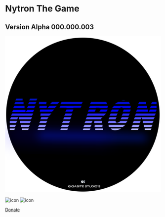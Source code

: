 # Nytron The Game


## Version Alpha 000.000.003
![Logo](https://github.com/OusmBlueNinja/Nytron/blob/main/assets/Nytron.png?raw=true)

![icon](https://img.shields.io/badge/Version-Alpha%20V000.000.003-brightgreen) ![icon](https://img.shields.io/badge/Build-Up%20To%20Date-succes)


          
[Donate](https://www.paypal.com/donate/?hosted_button_id=BSZ4GPYGCKC28)

